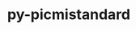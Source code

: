 ---
title: "py-picmistandard"
layout: cache
categories: [package, develop]
meta: {"versions": ["0.0.22", "0.24.0"], "compilers": ["gcc@=11.1.0"], "oss": ["ubuntu20.04"], "platforms": ["linux"], "targets": ["ppc64le", "x86_64_v3"], "stacks": ["e4s", "e4s-power", "root"], "num_specs": 20, "num_specs_by_stack": {"root": 20, "e4s-power": 11, "e4s": 9}}
spec_details: [{"hash": "sxjgzbhohronpp6hjed5qwvahk7mspjg", "compiler": "gcc@=11.1.0", "versions": ["0.0.22"], "os": "ubuntu20.04", "platform": "linux", "target": "ppc64le", "variants": ["build_system=python_pip"], "stacks": ["root", "e4s-power"], "size": "-", "tarball": "https://binaries.spack.io/develop/build_cache/linux-ubuntu20.04-ppc64le/gcc-11.1.0/py-picmistandard-0.0.22/linux-ubuntu20.04-ppc64le-gcc-11.1.0-py-picmistandard-0.0.22-sxjgzbhohronpp6hjed5qwvahk7mspjg.spack"}, {"hash": "p2ckp6bx56jiks24fujrfj3eonmcq2pw", "compiler": "gcc@=11.1.0", "versions": ["0.0.22"], "os": "ubuntu20.04", "platform": "linux", "target": "ppc64le", "variants": ["build_system=python_pip"], "stacks": ["root", "e4s-power"], "size": "-", "tarball": "https://binaries.spack.io/develop/build_cache/linux-ubuntu20.04-ppc64le/gcc-11.1.0/py-picmistandard-0.0.22/linux-ubuntu20.04-ppc64le-gcc-11.1.0-py-picmistandard-0.0.22-p2ckp6bx56jiks24fujrfj3eonmcq2pw.spack"}, {"hash": "cn4nbbhvuuoyubyrf4qir57peucvffnw", "compiler": "gcc@=11.1.0", "versions": ["0.24.0"], "os": "ubuntu20.04", "platform": "linux", "target": "ppc64le", "variants": ["build_system=python_pip"], "stacks": ["root", "e4s-power"], "size": "-", "tarball": "https://binaries.spack.io/develop/build_cache/linux-ubuntu20.04-ppc64le/gcc-11.1.0/py-picmistandard-0.24.0/linux-ubuntu20.04-ppc64le-gcc-11.1.0-py-picmistandard-0.24.0-cn4nbbhvuuoyubyrf4qir57peucvffnw.spack"}, {"hash": "g3alyh4g626er3zei4owywxzawmjspod", "compiler": "gcc@=11.1.0", "versions": ["0.0.22"], "os": "ubuntu20.04", "platform": "linux", "target": "ppc64le", "variants": ["build_system=python_pip"], "stacks": ["root", "e4s-power"], "size": "-", "tarball": "https://binaries.spack.io/develop/build_cache/linux-ubuntu20.04-ppc64le/gcc-11.1.0/py-picmistandard-0.0.22/linux-ubuntu20.04-ppc64le-gcc-11.1.0-py-picmistandard-0.0.22-g3alyh4g626er3zei4owywxzawmjspod.spack"}, {"hash": "wsen37s4e5xo7rwpuggcs7ifurtfnt3l", "compiler": "gcc@=11.1.0", "versions": ["0.0.22"], "os": "ubuntu20.04", "platform": "linux", "target": "ppc64le", "variants": ["build_system=python_pip"], "stacks": ["root", "e4s-power"], "size": "-", "tarball": "https://binaries.spack.io/develop/build_cache/linux-ubuntu20.04-ppc64le/gcc-11.1.0/py-picmistandard-0.0.22/linux-ubuntu20.04-ppc64le-gcc-11.1.0-py-picmistandard-0.0.22-wsen37s4e5xo7rwpuggcs7ifurtfnt3l.spack"}, {"hash": "zkryez4u5f4zt7mksxxjr34ea6uwfvzz", "compiler": "gcc@=11.1.0", "versions": ["0.0.22"], "os": "ubuntu20.04", "platform": "linux", "target": "ppc64le", "variants": ["build_system=python_pip"], "stacks": ["root", "e4s-power"], "size": "-", "tarball": "https://binaries.spack.io/develop/build_cache/linux-ubuntu20.04-ppc64le/gcc-11.1.0/py-picmistandard-0.0.22/linux-ubuntu20.04-ppc64le-gcc-11.1.0-py-picmistandard-0.0.22-zkryez4u5f4zt7mksxxjr34ea6uwfvzz.spack"}, {"hash": "hor5kjswthgk25k6smote5hhld6acetx", "compiler": "gcc@=11.1.0", "versions": ["0.24.0"], "os": "ubuntu20.04", "platform": "linux", "target": "ppc64le", "variants": ["build_system=python_pip"], "stacks": ["root", "e4s-power"], "size": "-", "tarball": "https://binaries.spack.io/develop/build_cache/linux-ubuntu20.04-ppc64le/gcc-11.1.0/py-picmistandard-0.24.0/linux-ubuntu20.04-ppc64le-gcc-11.1.0-py-picmistandard-0.24.0-hor5kjswthgk25k6smote5hhld6acetx.spack"}, {"hash": "xgh5g34mtzwaooposcdievar6n7ae5dh", "compiler": "gcc@=11.1.0", "versions": ["0.24.0"], "os": "ubuntu20.04", "platform": "linux", "target": "ppc64le", "variants": ["build_system=python_pip"], "stacks": ["root", "e4s-power"], "size": "-", "tarball": "https://binaries.spack.io/develop/build_cache/linux-ubuntu20.04-ppc64le/gcc-11.1.0/py-picmistandard-0.24.0/linux-ubuntu20.04-ppc64le-gcc-11.1.0-py-picmistandard-0.24.0-xgh5g34mtzwaooposcdievar6n7ae5dh.spack"}, {"hash": "nzhehnufgnupjdeeu4er3jzkfxel46dk", "compiler": "gcc@=11.1.0", "versions": ["0.24.0"], "os": "ubuntu20.04", "platform": "linux", "target": "ppc64le", "variants": ["build_system=python_pip"], "stacks": ["root", "e4s-power"], "size": "-", "tarball": "https://binaries.spack.io/develop/build_cache/linux-ubuntu20.04-ppc64le/gcc-11.1.0/py-picmistandard-0.24.0/linux-ubuntu20.04-ppc64le-gcc-11.1.0-py-picmistandard-0.24.0-nzhehnufgnupjdeeu4er3jzkfxel46dk.spack"}, {"hash": "zgjbaiau2ji4dcmmlwvx6yh2njj3csvy", "compiler": "gcc@=11.1.0", "versions": ["0.24.0"], "os": "ubuntu20.04", "platform": "linux", "target": "ppc64le", "variants": ["build_system=python_pip"], "stacks": ["root", "e4s-power"], "size": "-", "tarball": "https://binaries.spack.io/develop/build_cache/linux-ubuntu20.04-ppc64le/gcc-11.1.0/py-picmistandard-0.24.0/linux-ubuntu20.04-ppc64le-gcc-11.1.0-py-picmistandard-0.24.0-zgjbaiau2ji4dcmmlwvx6yh2njj3csvy.spack"}, {"hash": "wxy7i4ivnq27b557d5kliitftes3jkkd", "compiler": "gcc@=11.1.0", "versions": ["0.24.0"], "os": "ubuntu20.04", "platform": "linux", "target": "ppc64le", "variants": ["build_system=python_pip"], "stacks": ["root", "e4s-power"], "size": "-", "tarball": "https://binaries.spack.io/develop/build_cache/linux-ubuntu20.04-ppc64le/gcc-11.1.0/py-picmistandard-0.24.0/linux-ubuntu20.04-ppc64le-gcc-11.1.0-py-picmistandard-0.24.0-wxy7i4ivnq27b557d5kliitftes3jkkd.spack"}, {"hash": "b5mu53ly7gedbsuereuipp3govhvolph", "compiler": "gcc@=11.1.0", "versions": ["0.24.0"], "os": "ubuntu20.04", "platform": "linux", "target": "x86_64_v3", "variants": ["build_system=python_pip"], "stacks": ["e4s", "root"], "size": "-", "tarball": "https://binaries.spack.io/develop/build_cache/linux-ubuntu20.04-x86_64_v3/gcc-11.1.0/py-picmistandard-0.24.0/linux-ubuntu20.04-x86_64_v3-gcc-11.1.0-py-picmistandard-0.24.0-b5mu53ly7gedbsuereuipp3govhvolph.spack"}, {"hash": "kgxktvx6hlte6vs62yn7ag2h6tlbxfvu", "compiler": "gcc@=11.1.0", "versions": ["0.0.22"], "os": "ubuntu20.04", "platform": "linux", "target": "x86_64_v3", "variants": ["build_system=python_pip"], "stacks": ["e4s", "root"], "size": "-", "tarball": "https://binaries.spack.io/develop/build_cache/linux-ubuntu20.04-x86_64_v3/gcc-11.1.0/py-picmistandard-0.0.22/linux-ubuntu20.04-x86_64_v3-gcc-11.1.0-py-picmistandard-0.0.22-kgxktvx6hlte6vs62yn7ag2h6tlbxfvu.spack"}, {"hash": "ryqgsk7y2k3fozv5eqo2gvguh6yqcooz", "compiler": "gcc@=11.1.0", "versions": ["0.0.22"], "os": "ubuntu20.04", "platform": "linux", "target": "x86_64_v3", "variants": ["build_system=python_pip"], "stacks": ["e4s", "root"], "size": "-", "tarball": "https://binaries.spack.io/develop/build_cache/linux-ubuntu20.04-x86_64_v3/gcc-11.1.0/py-picmistandard-0.0.22/linux-ubuntu20.04-x86_64_v3-gcc-11.1.0-py-picmistandard-0.0.22-ryqgsk7y2k3fozv5eqo2gvguh6yqcooz.spack"}, {"hash": "bva2dkddh4naikva7i3d4jwgrfiq6zkn", "compiler": "gcc@=11.1.0", "versions": ["0.24.0"], "os": "ubuntu20.04", "platform": "linux", "target": "x86_64_v3", "variants": ["build_system=python_pip"], "stacks": ["e4s", "root"], "size": "-", "tarball": "https://binaries.spack.io/develop/build_cache/linux-ubuntu20.04-x86_64_v3/gcc-11.1.0/py-picmistandard-0.24.0/linux-ubuntu20.04-x86_64_v3-gcc-11.1.0-py-picmistandard-0.24.0-bva2dkddh4naikva7i3d4jwgrfiq6zkn.spack"}, {"hash": "lmz5gpxnrcenyhxj6tsnu7lcbl36g2mo", "compiler": "gcc@=11.1.0", "versions": ["0.0.22"], "os": "ubuntu20.04", "platform": "linux", "target": "x86_64_v3", "variants": ["build_system=python_pip"], "stacks": ["e4s", "root"], "size": "-", "tarball": "https://binaries.spack.io/develop/build_cache/linux-ubuntu20.04-x86_64_v3/gcc-11.1.0/py-picmistandard-0.0.22/linux-ubuntu20.04-x86_64_v3-gcc-11.1.0-py-picmistandard-0.0.22-lmz5gpxnrcenyhxj6tsnu7lcbl36g2mo.spack"}, {"hash": "jyhb6nfjvuyyagp7hr2dwfw7k4qcx7gc", "compiler": "gcc@=11.1.0", "versions": ["0.0.22"], "os": "ubuntu20.04", "platform": "linux", "target": "x86_64_v3", "variants": ["build_system=python_pip"], "stacks": ["e4s", "root"], "size": "-", "tarball": "https://binaries.spack.io/develop/build_cache/linux-ubuntu20.04-x86_64_v3/gcc-11.1.0/py-picmistandard-0.0.22/linux-ubuntu20.04-x86_64_v3-gcc-11.1.0-py-picmistandard-0.0.22-jyhb6nfjvuyyagp7hr2dwfw7k4qcx7gc.spack"}, {"hash": "hwgvp5q5uf57jny5euxmdhdp3ekpsnod", "compiler": "gcc@=11.1.0", "versions": ["0.24.0"], "os": "ubuntu20.04", "platform": "linux", "target": "x86_64_v3", "variants": ["build_system=python_pip"], "stacks": ["e4s", "root"], "size": "-", "tarball": "https://binaries.spack.io/develop/build_cache/linux-ubuntu20.04-x86_64_v3/gcc-11.1.0/py-picmistandard-0.24.0/linux-ubuntu20.04-x86_64_v3-gcc-11.1.0-py-picmistandard-0.24.0-hwgvp5q5uf57jny5euxmdhdp3ekpsnod.spack"}, {"hash": "5wxummsind5y3mvu65zaeskz5mbrhvpw", "compiler": "gcc@=11.1.0", "versions": ["0.0.22"], "os": "ubuntu20.04", "platform": "linux", "target": "x86_64_v3", "variants": ["build_system=python_pip"], "stacks": ["e4s", "root"], "size": "-", "tarball": "https://binaries.spack.io/develop/build_cache/linux-ubuntu20.04-x86_64_v3/gcc-11.1.0/py-picmistandard-0.0.22/linux-ubuntu20.04-x86_64_v3-gcc-11.1.0-py-picmistandard-0.0.22-5wxummsind5y3mvu65zaeskz5mbrhvpw.spack"}, {"hash": "e2m4g4jcucktk3t6efcwnhs2s5x5irqw", "compiler": "gcc@=11.1.0", "versions": ["0.24.0"], "os": "ubuntu20.04", "platform": "linux", "target": "x86_64_v3", "variants": ["build_system=python_pip"], "stacks": ["e4s", "root"], "size": "-", "tarball": "https://binaries.spack.io/develop/build_cache/linux-ubuntu20.04-x86_64_v3/gcc-11.1.0/py-picmistandard-0.24.0/linux-ubuntu20.04-x86_64_v3-gcc-11.1.0-py-picmistandard-0.24.0-e2m4g4jcucktk3t6efcwnhs2s5x5irqw.spack"}]
---